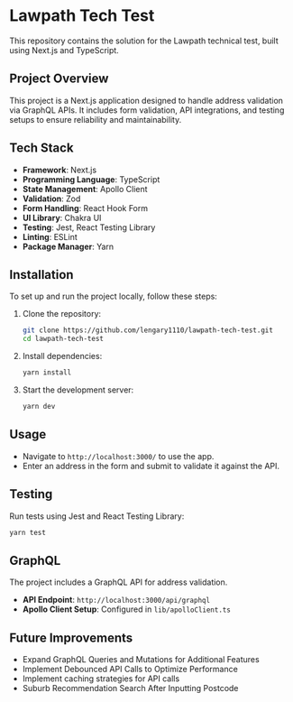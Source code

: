 # Lawpath Tech Test

This repository contains the solution for the Lawpath technical test, built using Next.js and TypeScript.

## Project Overview

This project is a Next.js application designed to handle address validation via GraphQL APIs. It includes form validation, API integrations, and testing setups to ensure reliability and maintainability.

## Tech Stack

- **Framework**: Next.js
- **Programming Language**: TypeScript
- **State Management**: Apollo Client
- **Validation**: Zod
- **Form Handling**: React Hook Form
- **UI Library**: Chakra UI
- **Testing**: Jest, React Testing Library
- **Linting**: ESLint
- **Package Manager**: Yarn

## Installation

To set up and run the project locally, follow these steps:

1. Clone the repository:

   ```sh
   git clone https://github.com/lengary1110/lawpath-tech-test.git
   cd lawpath-tech-test
   ```

2. Install dependencies:

   ```sh
   yarn install
   ```

3. Start the development server:

   ```sh
   yarn dev
   ```

## Usage

- Navigate to `http://localhost:3000/` to use the app.
- Enter an address in the form and submit to validate it against the API.

## Testing

Run tests using Jest and React Testing Library:

```sh
yarn test
```


## GraphQL

The project includes a GraphQL API for address validation.

- **API Endpoint**: `http://localhost:3000/api/graphql`
- **Apollo Client Setup**: Configured in `lib/apolloClient.ts`

## Future Improvements

- Expand GraphQL Queries and Mutations for Additional Features
- Implement Debounced API Calls to Optimize Performance
- Implement caching strategies for API calls
- Suburb Recommendation Search After Inputting Postcode

